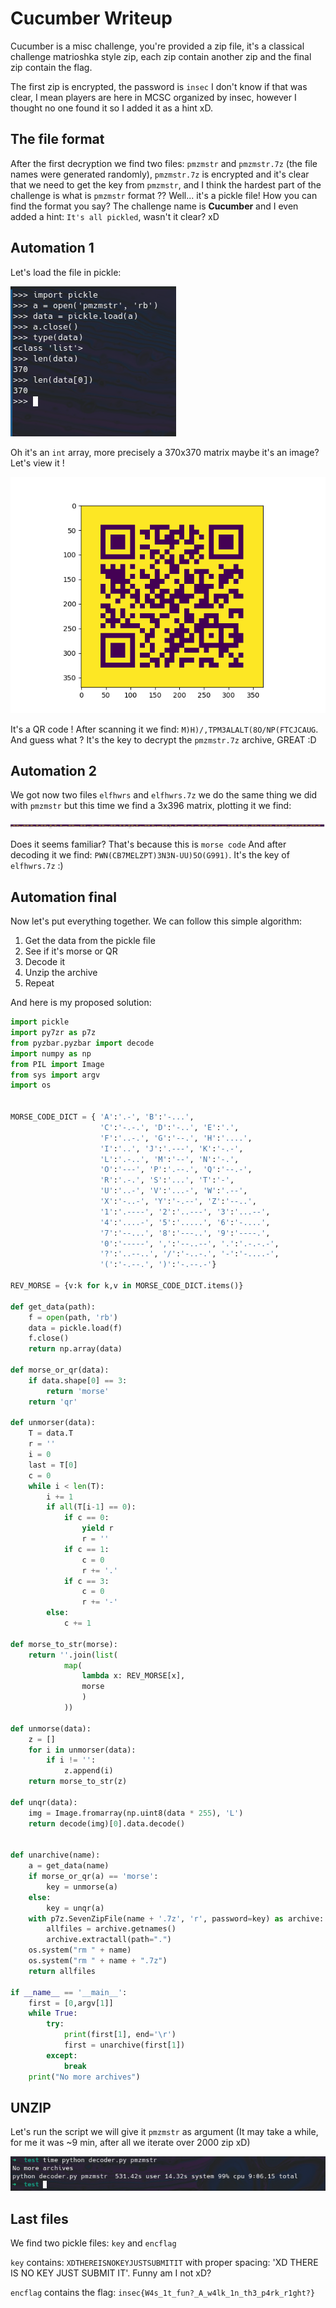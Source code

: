 # Cucumber Writeup

Cucumber is a misc challenge, you're provided a zip file, it's a classical challenge matrioshka style zip, each zip contain another zip and the final zip contain the flag.

The first zip is encrypted, the password is `insec` I don't know if that was clear, I mean players are here in MCSC organized by insec, however I thought no one found it so I added it as a hint xD.

## The file format

After the first decryption we find two files: `pmzmstr` and `pmzmstr.7z` (the file names were generated randomly), `pmzmstr.7z` is encrypted and it's clear that we need to get the key from `pmzmstr`, and I think the hardest part of the challenge is what is `pmzmstr` format ?? Well... it's a pickle file! How you can find the format you say? The challenge name is **Cucumber** and  I even added a hint: `It's all pickled`, wasn't it clear? xD

## Automation 1 

Let's load the file in pickle:

![](pickle_1.png)

Oh it's an `int` array, more precisely a 370x370 matrix maybe it's an image? Let's view it !

![](QR_1.png)

It's a QR code ! After scanning it we find: `M)H)/,TPM3ALALT(8O/NP(FTCJCAUG`. And guess what ? It's the key to decrypt the `pmzmstr.7z` archive, GREAT :D 

## Automation 2 

We got now two files `elfhwrs` and `elfhwrs.7z` we do the same thing we did with `pmzmstr` but this time we find a 3x396 matrix, plotting it we find:

![](MORSE_1.png)

Does it seems familiar? That's because this is `morse code` And after decoding it we find: `PWN(CB7MELZPT)3N3N-UU)5O(G991)`. It's the key of `elfhwrs.7z` :) 

## Automation final

Now let's put everything together. We can follow this simple algorithm:

1. Get the data from the pickle file 
2. See if it's morse or QR 
3. Decode it 
4. Unzip the archive
5. Repeat

And here is my proposed solution:

```Python
import pickle
import py7zr as p7z
from pyzbar.pyzbar import decode
import numpy as np
from PIL import Image
from sys import argv
import os


MORSE_CODE_DICT = { 'A':'.-', 'B':'-...',
                    'C':'-.-.', 'D':'-..', 'E':'.',
                    'F':'..-.', 'G':'--.', 'H':'....',
                    'I':'..', 'J':'.---', 'K':'-.-',
                    'L':'.-..', 'M':'--', 'N':'-.',
                    'O':'---', 'P':'.--.', 'Q':'--.-',
                    'R':'.-.', 'S':'...', 'T':'-',
                    'U':'..-', 'V':'...-', 'W':'.--',
                    'X':'-..-', 'Y':'-.--', 'Z':'--..',
                    '1':'.----', '2':'..---', '3':'...--',
                    '4':'....-', '5':'.....', '6':'-....',
                    '7':'--...', '8':'---..', '9':'----.',
                    '0':'-----', ',':'--..--', '.':'.-.-.-',
                    '?':'..--..', '/':'-..-.', '-':'-....-',
                    '(':'-.--.', ')':'-.--.-'}

REV_MORSE = {v:k for k,v in MORSE_CODE_DICT.items()}

def get_data(path):
    f = open(path, 'rb')
    data = pickle.load(f)
    f.close()
    return np.array(data)

def morse_or_qr(data):
    if data.shape[0] == 3:
        return 'morse'
    return 'qr'

def unmorser(data):
    T = data.T
    r = ''
    i = 0
    last = T[0]
    c = 0
    while i < len(T):
        i += 1
        if all(T[i-1] == 0):
            if c == 0:
                yield r
                r = ''
            if c == 1:
                c = 0
                r += '.'
            if c == 3:
                c = 0
                r += '-'
        else:
            c += 1

def morse_to_str(morse):
    return ''.join(list(
            map(
                lambda x: REV_MORSE[x],
                morse
                )
            ))

def unmorse(data):
    z = []
    for i in unmorser(data):
        if i != '':
            z.append(i)
    return morse_to_str(z)

def unqr(data):
    img = Image.fromarray(np.uint8(data * 255), 'L')
    return decode(img)[0].data.decode()


def unarchive(name):
    a = get_data(name)
    if morse_or_qr(a) == 'morse':
        key = unmorse(a)
    else:
        key = unqr(a)
    with p7z.SevenZipFile(name + '.7z', 'r', password=key) as archive:
        allfiles = archive.getnames()
        archive.extractall(path=".")
    os.system("rm " + name)
    os.system("rm " + name + ".7z")
    return allfiles

if __name__ == '__main__':
    first = [0,argv[1]]
    while True:
        try:
            print(first[1], end='\r')
            first = unarchive(first[1])
        except:
            break
    print("No more archives")
```

## UNZIP

Let's run the script we will give it `pmzmstr` as argument (It may take a while, for me it was ~9 min, after all we iterate over 2000 zip xD)

![](time.png)

## Last files 

We find two pickle files: `key` and `encflag`

`key` contains: `XDTHEREISNOKEYJUSTSUBMITIT` with proper spacing: 'XD THERE IS NO KEY JUST SUBMIT IT'. Funny am I not xD?

`encflag` contains the flag: `insec{W4s_1t_fun?_A_w4lk_1n_th3_p4rk_r1ght?}`
